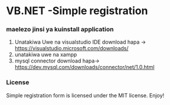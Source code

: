 # VB.NET -Simple registration

### maelezo jinsi ya kuinstall application
1. Unatakiwa Uwe na visualstudio IDE download hapa -> https://visualstudio.microsoft.com/downloads/
2. unatakiwa uwe na xampp
3. mysql connector download hapa-> https://dev.mysql.com/downloads/connector/net/1.0.html

###  License
Simple registration form is licensed under the MIT license. Enjoy!
